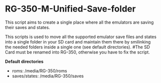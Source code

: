 # RG-350-M-Unified-Save-folder
This script aims to create a single place where all the emulators are saving their saves and states.

This scripts is used to move all the supported emulator save files and states into a single folder in your SD card and maintain them there by smilinking the needed folders inside a single one (see default directories).
#The SD Card must be renamed into RG-350, otherwise you have to fix the script.

**Default directories**
- roms: /media/RG-350/roms
- saves/states: /media/RG-350/saves
